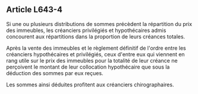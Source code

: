 Article L643-4
----
Si une ou plusieurs distributions de sommes précèdent la répartition du prix des
immeubles, les créanciers privilégiés et hypothécaires admis concourent aux
répartitions dans la proportion de leurs créances totales.

Après la vente des immeubles et le règlement définitif de l'ordre entre les
créanciers hypothécaires et privilégiés, ceux d'entre eux qui viennent en rang
utile sur le prix des immeubles pour la totalité de leur créance ne perçoivent
le montant de leur collocation hypothécaire que sous la déduction des sommes par
eux reçues.

Les sommes ainsi déduites profitent aux créanciers chirographaires.
